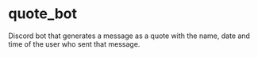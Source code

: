 # quote_bot
Discord bot that generates a message as a quote with the name, date and time of the user who sent that message.
